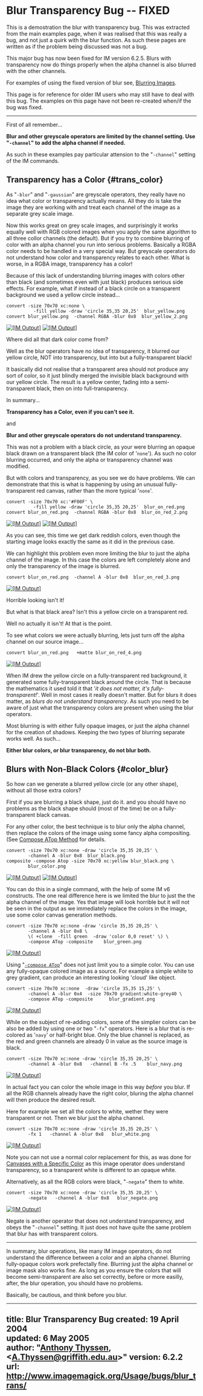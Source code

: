 # Blur Transparency Bug -- FIXED

This is a demostration the blur with transparency bug.
This was extracted from the main examples page, when it was realised that this was really a bug, and not just a quirk with the blur function.
As such these pages are written as if the problem being discussed was not a bug.

This major bug has now been fixed for IM version 6.2.5.
Blurs with transparency now do things properly when the alpha channel is also blurred with the other channels.

For examples of using the fixed version of blur see, [Blurring Images](../../convolve/#blur).

This page is for reference for older IM users who may still have to deal with this bug.
The examples on this page have not been re-created when/if the bug was fixed.

------------------------------------------------------------------------

First of all remember...

**Blur and other greyscale operators are limited by the channel setting.
Use "`-channel`" to add the alpha channel if needed.**

As such in these examples pay particular attension to the "`-channel`" setting of the IM commands.

## Transparency has a Color {#trans_color}

As "`-blur`" and "`-gaussian`" are greyscale operators, they really have no idea what color or transparency actually means.
All they do is take the image they are working with and treat each channel of the image as a separate grey scale image.

Now this works great on grey scale images, and surprisingly it works equally well with RGB colored images when you apply the same algorithm to all three collor channels (the default).
But if you try to combine blurring of color with an alpha channel you run into serious problems.
Basically a RGBA color needs to be handled in a very special way.
But greyscale operators do not understand how color and transparency relates to each other.
What is worse, in a RGBA image, transparency has a color!

Because of this lack of understanding blurring images with colors other than black (and sometimes even with just black) produces serious side effects.
For example, what if instead of a black circle on a transparent background we used a yellow circle instead...

~~~
convert -size 70x70 xc:none \
          -fill yellow -draw 'circle 35,35 20,25'  blur_yellow.png
convert blur_yellow.png  -channel RGBA -blur 0x8  blur_yellow_2.png
~~~


[![\[IM Output\]](blur_yellow.png)](blur_yellow.png) [![\[IM Output\]](blur_yellow_2.png)](blur_yellow_2.png)

Where did all that dark color come from?

Well as the blur operators have no idea of transparency, it blurred our yellow circle, NOT into transparency, but into but a fully-transparent black!

It basically did not realise that a transparent area should not produce any sort of color, so it just blindly merged the invisible black background with our yellow circle.
The result is a yellow center, fading into a semi-transparent black, then on into full-transparency.

In summary...

**Transparency has a Color, even if you can't see it.**

and

**Blur and other greyscale operators do not understand transparency.**

This was not a problem with a black circle, as your were blurring an opaque black drawn on a transparent black (the IM color of '`none`').
As such no color blurring occurred, and only the alpha or transparency channel was modified.

But with colors and transparency, as you see we do have problems.
We can demonstrate that this is what is happening by using an unusual fully-transparent red canvas, rather than the more typical '`none`'.

~~~
convert -size 70x70 xc:'#F00F' \
          -fill yellow -draw 'circle 35,35 20,25'  blur_on_red.png
convert blur_on_red.png  -channel RGBA -blur 0x8  blur_on_red_2.png
~~~


[![\[IM Output\]](blur_on_red.png)](blur_on_red.png)
[![\[IM Output\]](blur_on_red_2.png)](blur_on_red_2.png)

As you can see, this time we get dark reddish colors, even though the starting image looks exactly the same as it did in the previous case.
  
We can highlight this problem even more limiting the blur to just the alpha channel of the image.
In this case the colors are left completely alone and only the transparency of the image is blurred.

~~~
convert blur_on_red.png  -channel A -blur 0x8  blur_on_red_3.png
~~~


[![\[IM Output\]](blur_on_red_3.png)](blur_on_red_3.png)

Horrible looking isn't it!

But what is that black area?
Isn't this a yellow circle on a transparent red.

Well no actually it isn't!
At that is the point.
  
To see what colors we were actually blurring, lets just turn off the alpha channel on our source image...

~~~
convert blur_on_red.png   +matte blur_on_red_4.png
~~~


[![\[IM Output\]](blur_on_red_4.png)](blur_on_red_4.png)

When IM drew the yellow circle on a fully-transparent red background, it generated some fully-transparent black around the circle.
That is because the mathematics it used told it that '*it does not matter, it's fully-transparent!*'.
Well in most cases it really doesn't matter.
But for blurs it does matter, as *blurs do not understand transparency*.
As such you need to be aware of just what the transparency colors are present when using the blur operators.

Most blurring is with either fully opaque images, or just the alpha channel for the creation of shadows.
Keeping the two types of blurring separate works well.
As such...

**Either blur colors, or blur transparency, do not blur both.**

## Blurs with Non-Black Colors {#color_blur}

So how can we generate a blurred yellow circle (or any other shape), without all those extra colors?

First if you are blurring a black shape, just do it.
and you should have no problems as the black shape should (most of the time) be on a fully-transparent black canvas.

For any other color, the best technique is to blur only the alpha channel, then replace the colors of the image using some fancy alpha compositing.
(See [Compose ATop Method](../../compose/#atop) for details.

~~~
convert -size 70x70 xc:none -draw 'circle 35,35 20,25' \
        -channel A -blur 0x8  blur_black.png
composite -compose Atop -size 70x70 xc:yellow blur_black.png \
        blur_color.png
~~~


[![\[IM Output\]](blur_black.png)](blur_black.png)
[![\[IM Output\]](blur_color.png)](blur_color.png)

You can do this in a single command, with the help of some IM v6 constructs.
The one real difference here is we limited the blur to just the the alpha channel of the image.
Yes that image will look horrible but it will not be seen in the output as we immediately replace the colors in the image, use some color canvas generation methods.

~~~
convert -size 70x70 xc:none -draw 'circle 35,35 20,25' \
        -channel A -blur 0x8 \
        \( +clone  -fill green  -draw 'color 0,0 reset' \) \
        -compose ATop -composite    blur_green.png
~~~

[![\[IM Output\]](blur_green.png)](blur_green.png)

Using "[`-compose ATop`](../../compose/#atop)" does not just limit you to a simple color.
You can use any fully-opaque colored image as a source.
For example a simple white to grey gradient, can produce an interesting looking 'cloud' like object.

~~~
convert -size 70x70 xc:none  -draw 'circle 35,35 15,25' \
        -channel A -blur 0x4  -size 70x70 gradient:white-grey40 \
        -compose ATop -composite      blur_gradient.png
~~~


[![\[IM Output\]](blur_gradient.png)](blur_gradient.png)

While on the subject of re-adding colors, some of the simplier colors can be also be added by using one or two "`-fx`" operators.
Here is a blur that is re-colored as '`navy`' or half-bright blue.
Only the blue channel is replaced, as the red and green channels are already 0 in value as the source image is black.

~~~
convert -size 70x70 xc:none -draw 'circle 35,35 20,25' \
        -channel A -blur 0x8   -channel B -fx .5    blur_navy.png
~~~


[![\[IM Output\]](blur_navy.png)](blur_navy.png)

In actual fact you can color the whole image in this way *before* you blur.
If all the RGB channels already have the right color, bluring the alpha channel will then produce the desired result.

Here for example we set all the colors to white, wether they were transparent or not.
Then we blur just the alpha channel.

~~~
convert -size 70x70 xc:none -draw 'circle 35,35 20,25' \
        -fx 1   -channel A -blur 0x8   blur_white.png
~~~


[![\[IM Output\]](blur_white.png)](blur_white.png)

Note you can not use a normal color replacement for this, as was done for [Canvases with a Specific Color](../../canvas/#canvas_specific) as this image operator does understand transparency, so a transparent white is different to an opaque white.

Alternatively, as all the RGB colors were black, "`-negate`" them to white.

~~~
convert -size 70x70 xc:none -draw 'circle 35,35 20,25' \
        -negate   -channel A -blur 0x8   blur_negate.png
~~~


[![\[IM Output\]](blur_negate.png)](blur_negate.png)

Negate is another operator that does not understand transparency, and obeys the "`-channel`" setting.
It just does not have quite the same problem that blur has with transparent colors.

------------------------------------------------------------------------

In summary, blur operations, like many IM image operators, do not understand the difference between a color and an alpha channel.
Blurring fully-opaque colors work prefectally fine.
Blurring just the alpha channel or image mask also works fine.
As long as you ensure the colors that will become semi-transparent are also set correctly, before or more easilly, after, the blur operation, you should have no problems.

Basically, be cautious, and think before you blur.

---
title: Blur Transparency Bug
created: 19 April 2004  
updated: 6 May 2005  
author: "[Anthony Thyssen](http://www.ict.griffith.edu.au/anthony/anthony.html), &lt;[A.Thyssen@griffith.edu.au](http://www.ict.griffith.edu.au/anthony/mail.shtml)&gt;"
version: 6.2.2
url: http://www.imagemagick.org/Usage/bugs/blur_trans/
---
